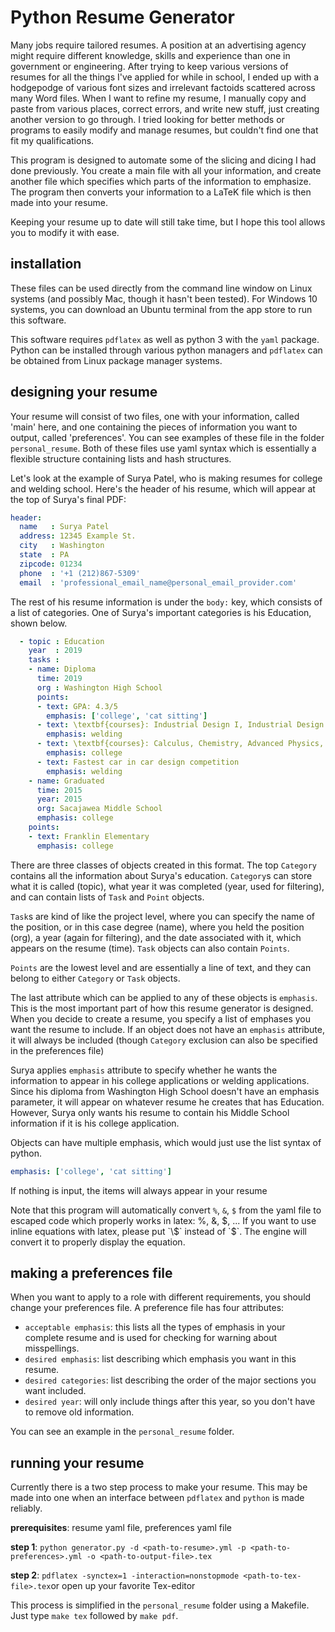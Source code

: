# Python Resume Generator

Many jobs require tailored resumes. A position at an advertising agency might require different knowledge, skills and experience than one in government or engineering. After trying to keep various versions of resumes for all the things I've applied for while in school, I ended up with a  hodgepodge of various font sizes and irrelevant factoids scattered across many Word files. When I want to refine my resume, I manually copy and paste from various places, correct errors, and write new stuff, just creating another version to go through. I tried looking for better methods or programs to easily modify and manage resumes, but couldn't find one that fit my qualifications.

This program is designed to automate some of the slicing and dicing I had done previously. You create a main file with all your information, and create another file which specifies which parts of the information to emphasize. The program then converts your information to a LaTeK file which is then made into your resume.

Keeping your resume up to date will still take time, but I hope this tool allows you to modify it with ease.

## installation

These files can be used directly from the command line window on Linux systems (and possibly Mac, though it hasn't been tested). For Windows 10 systems, you can download an Ubuntu terminal from the app store to run this software.

This software requires `pdflatex` as well as python 3 with the `yaml` package. Python can be installed through various python managers and `pdflatex` can be obtained from Linux package manager systems.

## designing your resume

Your resume will consist of two files, one with your information, called 'main' here, and one containing the pieces of information you want to output, called 'preferences'. You can see examples of these file in the folder `personal_resume`. Both of these files use yaml syntax which is essentially a flexible structure containing lists and hash structures.

Let's look at the example of Surya Patel, who is making resumes for college and welding school. Here's the header of his resume, which will appear at the top of Surya's final PDF:

```yaml
header:
  name   : Surya Patel
  address: 12345 Example St.
  city   : Washington
  state  : PA
  zipcode: 01234
  phone  : '+1 (212)867-5309'
  email  : 'professional_email_name@personal_email_provider.com'
```

The rest of his resume information is under the `body:` key, which consists of a list of categories. One of Surya's important categories is his Education, shown below.

```yaml
  - topic : Education
    year  : 2019
    tasks : 
    - name: Diploma
      time: 2019
      org : Washington High School
      points:
      - text: GPA: 4.3/5
        emphasis: ['college', 'cat sitting']
      - text: \textbf{courses}: Industrial Design I, Industrial Design II, Spanish, Karate
        emphasis: welding
      - text: \textbf{courses}: Calculus, Chemistry, Advanced Physics, Spanish
        emphasis: college
      - text: Fastest car in car design competition
        emphasis: welding
    - name: Graduated
      time: 2015
      year: 2015
      org: Sacajawea Middle School
      emphasis: college
    points:
    - text: Franklin Elementary
      emphasis: college
```

There are three classes of objects created in this format. The top `Category` contains all the information about Surya's education. `Category`s can store what it is called (topic), what year it was completed (year, used for filtering), and can contain lists of `Task` and `Point` objects. 

`Task`s are kind of like the project level, where you can specify the name of the position, or in this case degree (name), where you held the position (org), a year (again for filtering), and the date associated with it, which appears on the resume (time). `Task` objects can also contain `Points`.

`Points` are the lowest level and are essentially a line of text, and they can belong to either `Category` or `Task` objects.

The last attribute which can be applied to any of these objects is `emphasis`. This is the most important part of how this resume generator is designed. When you decide to create a resume, you specify a list of emphases you want the resume to include. If an object does not have an `emphasis` attribute, it will always be included (though `Category` exclusion can also be specified in the preferences file)

Surya applies `emphasis` attribute to specify whether he wants the information to appear in his college applications or welding applications. Since his diploma from Washington High School doesn't have an emphasis parameter, it will appear on whatever resume he creates that has Education. However, Surya only wants his resume to contain his Middle School information if it is his college application.

Objects can have multiple emphasis, which would just use the list syntax of python.

```yaml
emphasis: ['college', 'cat sitting']
```
If nothing is input, the items will always appear in your resume 

Note that this program will automatically convert `%`, `&`, `$` from the yaml file to escaped code which properly works in latex: %, &, $, ... If you want to use inline equations with latex, please put `\$` instead of `$`. The engine will convert it to properly display the equation.

## making a preferences file

When you want to apply to a role with different requirements, you should change your preferences file. A preference file has four attributes: 

* `acceptable emphasis`: this lists all the types of emphasis in your complete resume and is used for checking for warning about misspellings.
* `desired emphasis`: list describing which emphasis you want in this resume.
* `desired categories`: list describing the order of the major sections you want included.
* `desired year`: will only include things after this year, so you don't have to remove old information.

You can see an example in the `personal_resume` folder.

## running your resume

Currently there is a two step process to make your resume. This may be made into one when an interface between `pdflatex` and `python` is made reliably.

**prerequisites**: resume yaml file, preferences yaml file

**step 1**: `python generator.py -d <path-to-resume>.yml -p <path-to-preferences>.yml -o <path-to-output-file>.tex`

**step 2**: `pdflatex -synctex=1 -interaction=nonstopmode <path-to-tex-file>.tex`or open up your favorite Tex-editor

This process is simplified in the `personal_resume` folder using a Makefile. Just type `make tex` followed by `make pdf`.


